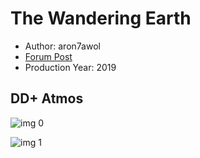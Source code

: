 # The Wandering Earth

* Author: aron7awol
* [Forum Post](https://www.avsforum.com/threads/bass-eq-for-filtered-movies.2995212/post-57979344)
* Production Year: 2019

## DD+ Atmos

![img 0](https://i.imgur.com/5NYMctK.jpg)

![img 1](https://i.imgur.com/DZpErHM.png)


